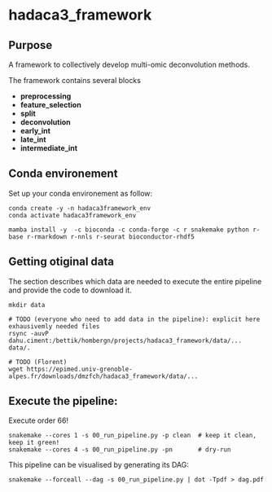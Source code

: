 # hadaca3_framework

## Purpose

A framework to collectively develop multi-omic deconvolution methods.

The framework contains several blocks

- **preprocessing**
- **feature_selection**
- **split**
- **deconvolution**
- **early_int**
- **late_int**
- **intermediate_int**




## Conda environement

Set up your conda environement as follow:

```
conda create -y -n hadaca3framework_env
conda activate hadaca3framework_env

mamba install -y  -c bioconda -c conda-forge -c r snakemake python r-base r-rmarkdown r-nnls r-seurat bioconductor-rhdf5
```

<!-- r-clue r-coda.base r-ggpubr bioconductor-complexheatmap bioconductor-mofa2 r-viridis r-magrittr r-dplyr r-nnls graphviz r-tictoc  graphviz python-kaleido tenacity plotly r-bisquerna r-extraDistr r-MASS r-EPIC r-fmsb bioconductor-toast bioconductor-omicade4 r-mixomics r-mixkernel rpy2 scikit-learn keras tensorflow bioconductor-viper bioconductor-ADImpute r-WGCNA r-see r-ggfortify -->

## Getting otiginal data

The section describes which data are needed to execute the entire pipeline and provide the code to download it.

```
mkdir data

# TODO (everyone who need to add data in the pipeline): explicit here exhausivemly needed files
rsync -auvP dahu.ciment:/bettik/hombergn/projects/hadaca3_framework/data/... data/.

# TODO (Florent)
wget https://epimed.univ-grenoble-alpes.fr/downloads/dmzfch/hadaca3_framework/data/...
```

## Execute the pipeline: 


Execute order 66! 


```
snakemake --cores 1 -s 00_run_pipeline.py -p clean  # keep it clean, keep it green!
snakemake --cores 4 -s 00_run_pipeline.py -pn       # dry-run
```

This pipeline can be visualised by generating its DAG:

```
snakemake --forceall --dag -s 00_run_pipeline.py | dot -Tpdf > dag.pdf
```
